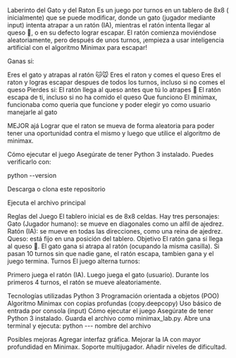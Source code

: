 Laberinto del Gato y del Raton
Es un juego por turnos en un tablero de 8x8 ( inicialmente) que se puede modificar, donde un gato (jugador mediante input) intenta atrapar a un ratón (IA), mientras el ratón intenta llegar al queso 🧀, o en su defecto lograr escapar.
El ratón comienza moviéndose aleatoriamente, pero después de unos turnos, ¡empieza a usar inteligencia artificial con el algoritmo Minimax para escapar!

Ganas si:

Eres el gato y atrapas al ratón 🐱🐭
Eres el raton y comes el queso
Eres el raton y logras escapar despues de todos los turnos, incluso si no comes el queso
Pierdes si:
El ratón llega al queso antes que tú lo atrapes 🧀
El ratón escapa de ti, incluso si no ha comido el queso
Que funciono
El minimax, funcionaba como queria que funcione y poder elegir yo como usuario manejarle al gato

MEJOR ajá
Lograr que el raton se mueva de forma aleatoria para poder tener una oportunidad contra el mismo y luego que utilice el algoritmo de minimax.

Cómo ejecutar el juego
Asegúrate de tener Python 3 instalado. Puedes verificarlo con:

python --version

Descarga o clona este repositorio

Ejecuta el archivo principal

Reglas del Juego
El tablero inicial es de 8x8 celdas.
Hay tres personajes:
Gato (Jugador humano): se mueve en diagonales como un alfil de ajedrez.
Ratón (IA): se mueve en todas las direcciones, como una reina de ajedrez.
Queso: está fijo en una posición del tablero.
Objetivo
El ratón gana si llega al queso 🧀.
El gato gana si atrapa al ratón (ocupando la misma casilla).
Si pasan 10 turnos sin que nadie gane, el ratón escapa, tambien gana y el juego termina.
Turnos
El juego alterna turnos:

Primero juega el ratón (IA).
Luego juega el gato (usuario).
Durante los primeros 4 turnos, el ratón se mueve aleatoriamente.

Tecnologías utilizadas
Python 3
Programación orientada a objetos (POO)
Algoritmo Minimax con copias profundas (copy.deepcopy)
Uso básico de entrada por consola (input)
Cómo ejecutar el juego
Asegúrate de tener Python 3 instalado.
Guarda el archivo como  minimax_lab.py.
Abre una terminal y ejecuta:
python --- nombre del archivo

Posibles mejoras
Agregar interfaz gráfica.
Mejorar la IA con mayor profundidad en Minimax.
Soporte multijugador.
Añadir niveles de dificultad.
